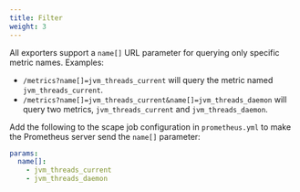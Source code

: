 ```yaml
---
title: Filter
weight: 3
---
```


All exporters support a `name[]` URL parameter for querying only specific metric names. Examples:

- `/metrics?name[]=jvm_threads_current` will query the metric named `jvm_threads_current`.
- `/metrics?name[]=jvm_threads_current&name[]=jvm_threads_daemon` will query two metrics,
  `jvm_threads_current` and `jvm_threads_daemon`.

Add the following to the scape job configuration in `prometheus.yml`
to make the Prometheus server send the `name[]` parameter:

```yaml
params:
  name[]:
    - jvm_threads_current
    - jvm_threads_daemon
```
